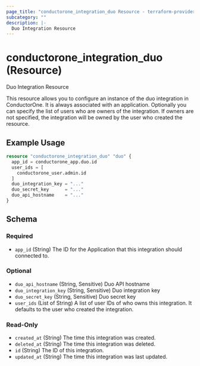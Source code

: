 ```yaml
---
page_title: "conductorone_integration_duo Resource - terraform-provider-conductorone"
subcategory: ""
description: |-
  Duo Integration Resource
---
```


# conductorone_integration_duo (Resource)

Duo Integration Resource

This resource allows you to configure an instance of the duo integration in ConductorOne.
It is always associated with an application. Optionally you can specify the list of users who are owners of the integration.
If owners are not specified, the integration will be owned by the user who created the resource.

## Example Usage

```terraform
resource "conductorone_integration_duo" "duo" {
  app_id = conductorone_app.duo.id
  user_ids = [
    conductorone_user.admin.id
  ]
  duo_integration_key = "..."
  duo_secret_key      = "..."
  duo_api_hostname    = "..."
}
```

<!-- schema generated by tfplugindocs -->
## Schema

### Required

- `app_id` (String) The ID for the Application that this integration should connected to.

### Optional

- `duo_api_hostname` (String, Sensitive) Duo API hostname
- `duo_integration_key` (String, Sensitive) Duo integration key
- `duo_secret_key` (String, Sensitive) Duo secret key
- `user_ids` (List of String) A list of user IDs of who owns this integration. It defaults to the user who created the integration.

### Read-Only

- `created_at` (String) The time this integration was created.
- `deleted_at` (String) The time this integration was deleted.
- `id` (String) The ID of this integration.
- `updated_at` (String) The time this integration was last updated.
